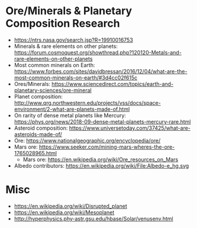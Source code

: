 # Ore/Minerals & Planetary Composition Research

* https://ntrs.nasa.gov/search.jsp?R=19910016753
* Minerals & rare elements on other planets: https://forum.cosmoquest.org/showthread.php?120120-Metals-and-rare-elements-on-other-planets
* Most common minerals on Earth: https://www.forbes.com/sites/davidbressan/2016/12/04/what-are-the-most-common-minerals-on-earth/#3d4cc02f615c
* Ores/Minerals: https://www.sciencedirect.com/topics/earth-and-planetary-sciences/ore-mineral
* Planet composition: http://www.qrg.northwestern.edu/projects/vss/docs/space-environment/2-what-are-planets-made-of.html
* On rarity of dense metal planets like Mercury: https://phys.org/news/2018-09-dense-metal-planets-mercury-rare.html
* Asteroid composition: https://www.universetoday.com/37425/what-are-asteroids-made-of/
* Ore: https://www.nationalgeographic.org/encyclopedia/ore/
* Mars ore: https://www.seeker.com/mining-mars-wheres-the-ore-1765028965.html
  * Mars ore: https://en.wikipedia.org/wiki/Ore_resources_on_Mars
* Albedo contributors: https://en.wikipedia.org/wiki/File:Albedo-e_hg.svg

# Misc

* https://en.wikipedia.org/wiki/Disrupted_planet
* https://en.wikipedia.org/wiki/Mesoplanet
* http://hyperphysics.phy-astr.gsu.edu/hbase/Solar/venusenv.html
